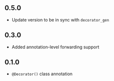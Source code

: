## 0.5.0
- Update version to be in sync with `decorator_gen`

## 0.3.0
- Added annotation-level forwarding support

## 0.1.0
-  `@Decorator()` class annotation